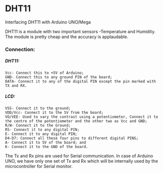 # DHT11
Interfacing DHT11 with Arduino UNO/Mega

DHT11 is a module with two important sensors -Temperature and Humidity. The module is pretty cheap and the accuracy is applaudable.

### Connection:
##### DHT11:
```
Vcc- Connect this to +5V of Arduino;
GND- Connect this to any ground PIN of the board;
DATA- Connect it to any of the digital PIN except the pin marked with TX and RX.
```
##### LCD:
```
VSS- Connect it to the ground;
VDD/Vcc- Connect it to the 5V from the board;
VO/VEE- Used to vary the contrast using a potentiometer, Connect it to the centre of the potentiometer and the other two as Vcc and GND;
R/W- Connect it to the Ground;
RS- Connect it to any digital PIN;
E- Connect it to any digital PIN;
D4-D7: Connect all these four pins to different digital PINS;
A- Connect it to 5V of the board; and
K- Connect it to the GND of the board.
```
The Tx and Rx pins are used for Serial communication.
In case of Arduino UNO, we have only one set of Tx and Rx which will be internally used by the microcontroller for Serial monitor.
